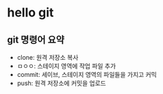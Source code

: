 # hello git

## git 명령어 요약

- clone: 원격 저장소 복사
- ㅁㅇㅇ: 스테이지 영역에 작업 파일 추가
- commit: 세이브, 스테이지 영역의 파일들을 가지고 커믹
- push: 원격 저장소에 커밋을 업로드
